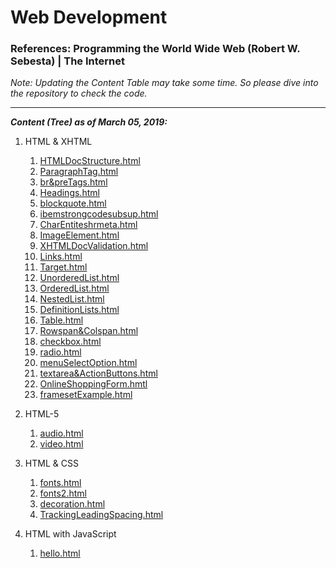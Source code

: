 # Web Development

### References: Programming the World Wide Web (Robert W. Sebesta) | The Internet

*Note: Updating the Content Table may take some time. So please dive into the repository to check the code.*

<hr/>

***Content (Tree) as of March 05, 2019:***
1. HTML & XHTML
   1. [HTMLDocStructure.html](https://github.com/Ch-sriram/Web-Development-I/blob/master/1-HTML%20%26%20XHTML/1-HTMLDocStructure.html)
   2. [ParagraphTag.html](https://github.com/Ch-sriram/Web-Development-I/blob/master/1-HTML%20%26%20XHTML/2-ParagraphTag.html)
   3. [br&preTags.html](https://github.com/Ch-sriram/Web-Development-I/blob/master/1-HTML%20%26%20XHTML/3-br%26preTags.html)
   4. [Headings.html](https://github.com/Ch-sriram/Web-Development-I/blob/master/1-HTML%20%26%20XHTML/4-Headings.html)
   5. [blockquote.html](https://github.com/Ch-sriram/Web-Development-I/blob/master/1-HTML%20%26%20XHTML/5-blockquote.html)
   6. [ibemstrongcodesubsup.html](https://github.com/Ch-sriram/Web-Development-I/blob/master/1-HTML%20%26%20XHTML/6-ibemstrongcodesubsup.html)
   7. [CharEntiteshrmeta.html](https://github.com/Ch-sriram/Web-Development-I/blob/master/1-HTML%20%26%20XHTML/7-CharEntiteshrmeta.html)
   8. [ImageElement.html](https://github.com/Ch-sriram/Web-Development-I/blob/master/1-HTML%20%26%20XHTML/8-ImageElement.html)
   9. [XHTMLDocValidation.html](https://github.com/Ch-sriram/Web-Development-I/blob/master/1-HTML%20%26%20XHTML/9-XHTMLDocValidation.html)
   10. [Links.html](https://github.com/Ch-sriram/Web-Development-I/blob/master/1-HTML%20%26%20XHTML/10-Links.html)
   11. [Target.html](https://github.com/Ch-sriram/Web-Development-I/blob/master/1-HTML%20%26%20XHTML/11-Target.html)
   12. [UnorderedList.html](https://github.com/Ch-sriram/Web-Development-I/blob/master/1-HTML%20%26%20XHTML/12-UnorderedList.html)
   13. [OrderedList.html](https://github.com/Ch-sriram/Web-Development-I/blob/master/1-HTML%20%26%20XHTML/13-OrderedList.html)
   14. [NestedList.html](https://github.com/Ch-sriram/Web-Development-I/blob/master/1-HTML%20%26%20XHTML/14-NestedList.html)
   15. [DefinitionLists.html](https://github.com/Ch-sriram/Web-Development-I/blob/master/1-HTML%20%26%20XHTML/15-DefinitionLists.html)
   16. [Table.html](https://github.com/Ch-sriram/Web-Development-I/blob/master/1-HTML%20%26%20XHTML/16-Table.html)
   17. [Rowspan&Colspan.html](https://github.com/Ch-sriram/Web-Development-I/blob/master/1-HTML%20%26%20XHTML/17-Rowspan%26Colspan.html)
   18. [checkbox.html](https://github.com/Ch-sriram/Web-Development-I/blob/master/1-HTML%20%26%20XHTML/18-checkbox.html)
   19. [radio.html](https://github.com/Ch-sriram/Web-Development-I/blob/master/1-HTML%20%26%20XHTML/19-radio.html)
   20. [menuSelectOption.html](https://github.com/Ch-sriram/Web-Development-I/blob/master/1-HTML%20%26%20XHTML/20-menuSelectOption.html)
   21. [textarea&ActionButtons.html](https://github.com/Ch-sriram/Web-Development-I/blob/master/1-HTML%20%26%20XHTML/21-textarea%26ActionButtons.html)
   22. [OnlineShoppingForm.hmtl](https://github.com/Ch-sriram/Web-Development-I/blob/master/1-HTML%20%26%20XHTML/22-OnlineShoppingForm.html)
   23. [framesetExample.html](https://github.com/Ch-sriram/Web-Development-I/blob/master/1-HTML%20%26%20XHTML/23-framesetExample.html)
   
2. HTML-5
   1. [audio.html](https://github.com/Ch-sriram/Web-Development-I/blob/master/2-HTML5/1-audio.html)
   2. [video.html](https://github.com/Ch-sriram/Web-Development-I/blob/master/2-HTML5/2-video.html)

3. HTML & CSS
   1. [fonts.html](https://github.com/Ch-sriram/Web-Development-I/blob/master/3-HTML%20%26%20CSS/1-fonts.html)
   2. [fonts2.html](https://github.com/Ch-sriram/Web-Development-I/blob/master/3-HTML%20%26%20CSS/2-fonts2.html)
   3. [decoration.html](https://github.com/Ch-sriram/Web-Development-I/blob/master/3-HTML%20%26%20CSS/3-decoration.html)
   4. [TrackingLeadingSpacing.html](https://github.com/Ch-sriram/Web-Development-I/blob/master/3-HTML%20%26%20CSS/4-TrackingLeadingSpacing.html)

4. HTML with JavaScript
   1. [hello.html](https://github.com/Ch-sriram/Web-Development-I/blob/master/4-HTML%20with%20JavaScript/1-hello.html)
   


